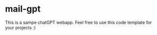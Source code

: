# mail-gpt

This is a sampe chatGPT webapp.
Feel free to use this code template for your projects :)
